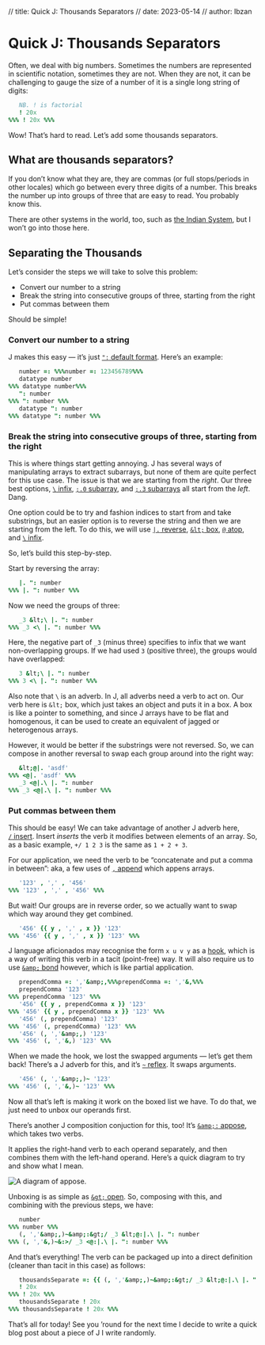// title: Quick J: Thousands Separators
// date: 2023-05-14
// author: Ibzan

# Quick J: Thousands Separators

Often, we deal with big numbers.
Sometimes the numbers are represented in scientific notation, sometimes they are not.
When they are not, it can be challenging to gauge the size of a number of it is a single long string of digits:

```j
   NB. ! is factorial
   ! 20x
%%% ! 20x %%%
```

Wow!
That&rsquo;s hard to read.
Let&rsquo;s add some thousands separators.

## What are thousands separators?

If you don&rsquo;t know what they are, they are commas (or full stops/periods in other locales) which go between every three digits of a number.
This breaks the number up into groups of three that are easy to read.
You probably know this.

There are other systems in the world, too, such as [the Indian System][Indian Numbering], but I won&rsquo;t go into those here.

## Separating the Thousands

Let&rsquo;s consider the steps we will take to solve this problem:

- Convert our number to a string
- Break the string into consecutive groups of three, starting from the right
- Put commas between them

Should be simple!

### Convert our number to a string

J makes this easy &mdash; it&rsquo;s just [`":`&nbsp;default format][nuvoc-default-format].
Here&rsquo;s an example:

```j
   number =: %%%number =: 123456789%%%
   datatype number
%%% datatype number%%%
   ": number
%%% ": number %%%
   datatype ": number
%%% datatype ": number %%%
```

### Break the string into consecutive groups of three, starting from the right

This is where things start getting annoying.
J has several ways of manipulating arrays to extract subarrays, but none of them are quite perfect for this use case.
The issue is that we are starting from the _right_.
Our three best options, [`\`&nbsp;infix][nuvoc-infix], [`;.0`&nbsp;subarray][nuvoc-subarray], and [`;.3`&nbsp;subarrays][nuvoc-subarrays] all start from the _left_.
Dang.

One option could be to try and fashion indices to start from and take substrings, but an easier option is to reverse the string and then we are starting from the left.
To do this, we will use [`|.`&nbsp;reverse][nuvoc-reverse], [`&lt;`&nbsp;box][nuvoc-box], [`@`&nbsp;atop][nuvoc-atop], and [`\`&nbsp;infix][nuvoc-infix].

So, let&rsquo;s build this step-by-step.

Start by reversing the array:

```j
   |. ": number
%%% |. ": number %%%
```

Now we need the groups of three:

```j
   _3 &lt;\ |. ": number
%%% _3 <\ |. ": number %%%
```

Here, the negative part of `_3` (minus three) specifies to infix that we want non-overlapping groups.
If we had used `3` (positive three), the groups would have overlapped:

```j
   3 &lt;\ |. ": number
%%% 3 <\ |. ": number %%%
```

Also note that `\` is an adverb.
In J, all adverbs need a verb to act on.
Our verb here is `&lt;` box, which just takes an object and puts it in a box.
A box is like a pointer to something, and since J arrays have to be flat and homogenous, it can be used to create an equivalent of jagged or heterogenous arrays.

However, it would be better if the substrings were not reversed.
So, we can compose in another reversal to swap each group around into the right way:

```j
   &lt;@|. 'asdf'
%%% <@|. 'asdf' %%%
   _3 <@|.\ |. ": number
%%% _3 <@|.\ |. ": number %%%
```

### Put commas between them

This should be easy!
We can take advantage of another J adverb here, [`/`&nbsp;insert][nuvoc-insert].
Insert _inserts_ the verb it modifies between elements of an array.
So, as a basic example, `+/ 1 2 3` is the same as `1 + 2 + 3`.

For our application, we need the verb to be &ldquo;concatenate and put a comma in between&rdquo;: aka, a few uses of [`,`&nbsp;append][nuvoc-append] which appens arrays.

```j
   '123' , ',' , '456'
%%% '123' , ',' , '456' %%%
```

But wait!
Our groups are in reverse order, so we actually want to swap which way around they get combined.

```j
   '456' {{ y , ',' , x }} '123'
%%% '456' {{ y , ',' , x }} '123' %%%
```

J language aficionados may recognise the form `x u v y` as a [hook][nuvoc-hook], which is a way of writing this verb in a tacit (point-free) way.
It will also require us to use [`&amp;`&nbsp;bond][nuvoc-bond] however, which is like partial application.

```j
   prependComma =: ','&amp;,%%%prependComma =: ','&,%%%
   prependComma '123'
%%% prependComma '123' %%%
   '456' {{ y , prependComma x }} '123'
%%% '456' {{ y , prependComma x }} '123' %%%
   '456' (, prependComma) '123'
%%% '456' (, prependComma) '123' %%%
   '456' (, ','&amp;,) '123'
%%% '456' (, ','&,) '123' %%%
```

When we made the hook, we lost the swapped arguments &mdash; let&rsquo;s get them back!
There&rsquo;s a J adverb for this, and it&rsquo;s [`~`&nbsp;reflex][nuvoc-reflex].
It swaps arguments.

```j
   '456' (, ','&amp;,)~ '123'
%%% '456' (, ','&,)~ '123' %%%
```

Now all that&rsquo;s left is making it work on the boxed list we have.
To do that, we just need to unbox our operands first.

There&rsquo;s another J composition conjuction for this, too!
It&rsquo;s [`&amp;:`&nbsp;appose][nuvoc-appose], which takes two verbs.

It applies the right-hand verb to each operand separately, and then combines them with the left-hand operand.
Here&rsquo;s a quick diagram to try and show what I mean.

![A diagram of appose.](assets/j-appose.svg)

Unboxing is as simple as [`&gt;`&nbsp;open][nuvoc-open].
So, composing with this, and combining with the previous steps, we have:

```j
   number
%%% number %%%
   (, ','&amp;,)~&amp;:&gt;/ _3 &lt;@:|.\ |. ": number
%%% (, ','&,)~&:>/ _3 <@:|.\ |. ": number %%%
```

And that&rsquo;s everything!
The verb can be packaged up into a direct definition (cleaner than tacit in this case) as follows:


```j
   thousandsSeparate =: {{ (, ','&amp;,)~&amp;:&gt;/ _3 &lt;@:|.\ |. ": y }}%%% thousandsSeparate =: {{ (, ','&,)~&:>/ _3 <@:|.\ |. ": y }} %%%
   ! 20x
%%% ! 20x %%%
   thousandsSeparate ! 20x
%%% thousandsSeparate ! 20x %%%
```

That&rsquo;s all for today!
See you &rsquo;round for the next time I decide to write a quick blog post about a piece of J I write randomly.

[Indian Numbering]: https://en.wikipedia.org/wiki/Indian_numbering_system
[nuvoc-append]: https://code2.jsoftware.com/wiki/Vocabulary/comma#dyadic
[nuvoc-appose]: https://code2.jsoftware.com/wiki/Vocabulary/ampco
[nuvoc-atop]: https://code2.jsoftware.com/wiki/Vocabulary/at
[nuvoc-bond]: https://code2.jsoftware.com/wiki/Vocabulary/amp
[nuvoc-box]: https://code2.jsoftware.com/wiki/Vocabulary/lt
[nuvoc-default-format]: https://code2.jsoftware.com/wiki/Vocabulary/quoteco
[nuvoc-hook]: https://code2.jsoftware.com/wiki/Vocabulary/hook
[nuvoc-infix]: https://code2.jsoftware.com/wiki/Vocabulary/bslash#dyadic
[nuvoc-insert]: https://code2.jsoftware.com/wiki/Vocabulary/slash
[nuvoc-open]: https://code2.jsoftware.com/wiki/Vocabulary/gt
[nuvoc-reflex]: https://code2.jsoftware.com/wiki/Vocabulary/tilde
[nuvoc-reverse]: https://code2.jsoftware.com/wiki/Vocabulary/bardot
[nuvoc-subarray]: https://code2.jsoftware.com/wiki/Vocabulary/semidot0#dyadic
[nuvoc-subarrays]: https://code2.jsoftware.com/wiki/Vocabulary/semidot3#dyadic
